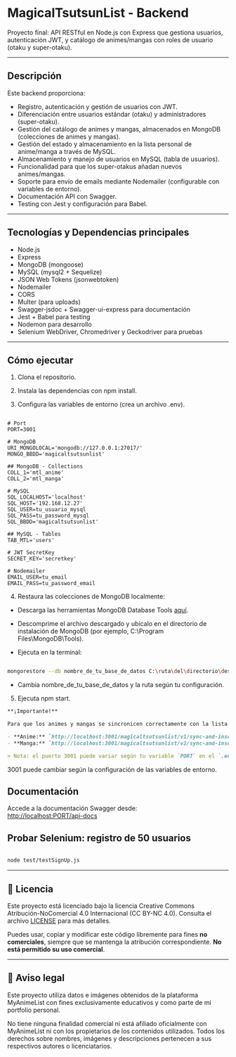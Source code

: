 # MagicalTsutsunList - Backend

Proyecto final: API RESTful en Node.js con Express que gestiona usuarios, autenticación JWT, y catálogo de animes/mangas con roles de usuario (otaku y super-otaku).

---

## Descripción

Este backend proporciona:

- Registro, autenticación y gestión de usuarios con JWT.  
- Diferenciación entre usuarios estándar (otaku) y administradores (super-otaku).  
- Gestión del catálogo de animes y mangas, almacenados en MongoDB (colecciones de animes y mangas). 
- Gestión del estado y almacenamiento en la lista personal de anime/manga a través de MySQL. 
- Almacenamiento y manejo de usuarios en MySQL (tabla de usuarios).  
- Funcionalidad para que los super-otakus añadan nuevos animes/mangas.  
- Soporte para envío de emails mediante Nodemailer (configurable con variables de entorno).  
- Documentación API con Swagger.  
- Testing con Jest y configuración para Babel.  

---

## Tecnologías y Dependencias principales

- Node.js  
- Express  
- MongoDB (mongoose)  
- MySQL (mysql2 + Sequelize)  
- JSON Web Tokens (jsonwebtoken)  
- Nodemailer  
- CORS  
- Multer (para uploads)  
- Swagger-jsdoc + Swagger-ui-express para documentación  
- Jest + Babel para testing  
- Nodemon para desarrollo  
- Selenium WebDriver, Chromedriver y Geckodriver para pruebas 

---

## Cómo ejecutar

1. Clona el repositorio.

2. Instala las dependencias con npm install.

3. Configura las variables de entorno (crea un archivo .env).

```env

# Port
PORT=3001

# MongoDB
URI_MONGOLOCAL='mongodb://127.0.0.1:27017/'
MONGO_BBDD='magicaltsutsunlist'

## MongoDB - Collections
COLL_1='mtl_anime'
COLL_2='mtl_manga'

# MySQL
SQL_LOCALHOST='localhost'
SQL_HOST='192.168.12.27'
SQL_USER=tu_usuario_mysql
SQL_PASS=tu_password_mysql
SQL_BBDD='magicaltsutsunlist'

## MySQL - Tables
TAB_MTL='users'

# JWT SecretKey
SECRET_KEY='secretkey'

# Nodemailer
EMAIL_USER=tu_email
EMAIL_PASS=tu_password_email

```

4. Restaura las colecciones de MongoDB localmente:

- Descarga las herramientas MongoDB Database Tools [aquí](https://www.mongodb.com/try/download/database-tools).

- Descomprime el archivo descargado y ubícalo en el directorio de instalación de MongoDB (por ejemplo, C:\Program Files\MongoDB\Tools).

- Ejecuta en la terminal:

```bash

mongorestore --db nombre_de_tu_base_de_datos C:\ruta\del\directorio\descomprimido\nombre_de_tu_base_de_datos

```

- Cambia nombre_de_tu_base_de_datos y la ruta según tu configuración.

5. Ejecuta npm start.

```md
**¡Importante!**

Para que los animes y mangas se sincronicen correctamente con la lista personal del usuario (estado: watching, completed, etc.), deberás hacer una petición GET a las siguientes rutas después de iniciar el servidor:

- **Anime:** `http://localhost:3001/magicaltsutsunlist/v1/sync-and-insert-anime`  
- **Manga:** `http://localhost:3001/magicaltsutsunlist/v1/sync-and-insert-manga`

> Nota: el puerto 3001 puede variar según tu variable `PORT` en el `.env`.

```

3001 puede cambiar según la configuración de las variables de entorno.

## Documentación

Accede a la documentación Swagger desde:  
[http://localhost:PORT/api-docs](http://localhost:PORT/api-docs)

## Probar Selenium: registro de 50 usuarios

```bash

node test/testSignUp.js

```

---

## 📄 Licencia

Este proyecto está licenciado bajo la licencia Creative Commons Atribución-NoComercial 4.0 Internacional (CC BY-NC 4.0). Consulta el archivo [LICENSE](./LICENSE) para más detalles.

Puedes usar, copiar y modificar este código libremente para fines **no comerciales**, siempre que se mantenga la atribución correspondiente. **No está permitido su uso comercial**.

---

## 📢 Aviso legal

Este proyecto utiliza datos e imágenes obtenidos de la plataforma MyAnimeList con fines exclusivamente educativos y como parte de mi portfolio personal.

No tiene ninguna finalidad comercial ni está afiliado oficialmente con MyAnimeList ni con los propietarios de los contenidos utilizados. Todos los derechos sobre nombres, imágenes y descripciones pertenecen a sus respectivos autores o licenciatarios.

